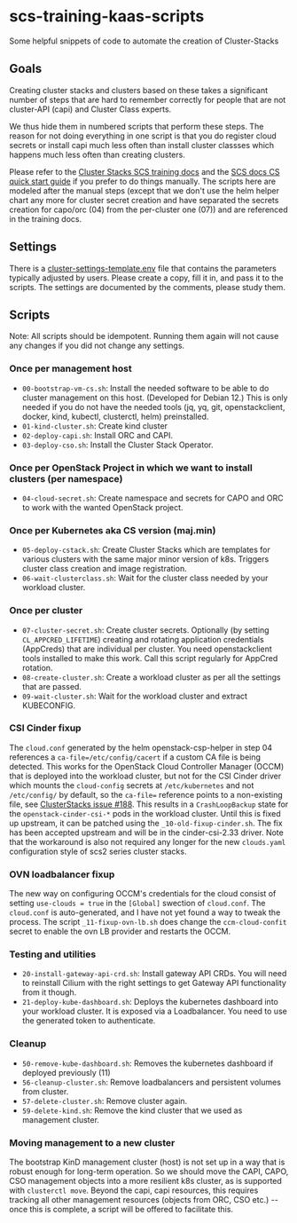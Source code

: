 # scs-training-kaas-scripts
Some helpful snippets of code to automate the creation of Cluster-Stacks

## Goals
Creating cluster stacks and clusters based on these takes a significant
number of steps that are hard to remember correctly for people that are
not cluster-API (capi) and Cluster Class experts.

We thus hide them in numbered scripts that perform these steps.
The reason for not doing everything in one script is that you do register
cloud secrets or install capi much less often than install cluster classses
which happens much less often than creating clusters.

Please refer to the [Cluster Stacks SCS training docs](https://github.com/SovereignCloudStack/scs-training/tree/main/clusterstacks)
and the [SCS docs CS quick start guide](https://docs.scs.community/docs/container/components/cluster-stacks/components/cluster-stacks/providers/openstack/quickstart)
if you prefer to do things manually. The scripts here are modeled after
the manual steps (except that we don't use the helm helper chart any
more for cluster secret creation and have separated the secrets creation
for capo/orc (04) from the per-cluster one (07)) and are referenced
in the training docs.

## Settings
There is a [cluster-settings-template.env](cluster-settings-template.env) file
that contains the parameters typically adjusted by users. Please create a
copy, fill it in, and pass it to the scripts. The settings are documented
by the comments, please study them.

## Scripts

Note: All scripts should be idempotent. Running them again will not cause
any changes if you did not change any settings.

### Once per management host
* `00-bootstrap-vm-cs.sh`: Install the needed software to be able to do
  cluster management on this host. (Developed for Debian 12.)
  This is only needed if you do not have the needed tools (jq, yq, git,
  openstackclient, docker, kind, kubectl, clusterctl, helm) preinstalled.
* `01-kind-cluster.sh`: Create kind cluster
* `02-deploy-capi.sh`: Install ORC and CAPI.
* `03-deploy-cso.sh`: Install the Cluster Stack Operator.

### Once per OpenStack Project in which we want to install clusters (per namespace)
* `04-cloud-secret.sh`: Create namespace and secrets for CAPO and ORC to 
  work with the wanted OpenStack project.

### Once per Kubernetes aka CS version (maj.min)
* `05-deploy-cstack.sh`: Create Cluster Stacks which are templates
  for various clusters with the same major minor version of k8s.
  Triggers cluster class creation and image registration.
* `06-wait-clusterclass.sh`: Wait for the cluster class needed by your
  workload cluster.

### Once per cluster
* `07-cluster-secret.sh`: Create cluster secrets.
  Optionally (by setting `CL_APPCRED_LIFETIME`) creating and rotating application
  credentials (AppCreds) that are individual per cluster. You need openstackclient tools
  installed to make this work. Call this script regularly for AppCred rotation.
* `08-create-cluster.sh`: Create a workload cluster as per all the settings
  that are passed.
* `09-wait-cluster.sh`: Wait for the workload cluster and extract KUBECONFIG.

### CSI Cinder fixup
The `cloud.conf` generated by the helm openstack-csp-helper in step 04
references a `ca-file=/etc/config/cacert` if a custom CA file is being
detected. This works for the OpenStack Cloud Controller Manager (OCCM)
that is deployed into the workload cluster, but not for the CSI Cinder
driver which mounts the `cloud-config` secrets at `/etc/kubernetes`
and not `/etc/config/` by default, so the `ca-file=` reference points
to a non-existing file, see [ClusterStacks issue #188](https://github.com/SovereignCloudStack/cluster-stacks/issues/188).
This results in a `CrashLoopBackup` state for
the `openstack-cinder-csi-*` pods in the workload cluster. Until this
is fixed up upstream, it can be patched using the `_10-old-fixup-cinder.sh`.
The fix has been accepted upstream and will be in the cinder-csi-2.33 driver.
Note that the workaround is also not required any longer for the new
`clouds.yaml` configuration style of scs2 series cluster stacks.

### OVN loadbalancer fixup
The new way on configuring OCCM's credentials for the cloud consist
of setting `use-clouds = true` in the `[Global]` swection of `cloud.conf`.
The `cloud.conf` is auto-generated, and I have not yet found a way to
tweak the process. The script `_11-fixup-ovn-lb.sh` does change the
`ccm-cloud-confit` secret to enable the ovn LB provider and restarts
the OCCM.

### Testing and utilities
* `20-install-gateway-api-crd.sh`: Install gateway API CRDs.
  You will need to reinstall Cilium with the right settings to get
  Gateway API functionality from it though.
* `21-deploy-kube-dashboard.sh`: Deploys the kubernetes dashboard into
  your workload cluster. It is exposed via a Loadbalancer.
  You need to use the generated token to authenticate.

### Cleanup
* `50-remove-kube-dashboard.sh`: Removes the kubernetes dashboard if deployed
  previously (11)
* `56-cleanup-cluster.sh`: Remove loadbalancers and persistent volumes from cluster.
* `57-delete-cluster.sh`: Remove cluster again.
* `59-delete-kind.sh`: Remove the kind cluster that we used as management cluster.


### Moving management to a new cluster
The bootstrap KinD management cluster (host) is not set up in a way
that is robust enough for long-term operation. So we should move the
CAPI, CAPO, CSO management objects into a more resilient k8s cluster,
as is supported with `clusterctl move`. Beyond the capi, capi resources,
this requires tracking all other management resources (objects from
ORC, CSO etc.) -- once this is complete, a script will be offered
to facilitate this.
